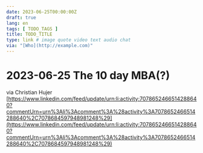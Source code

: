 ```yaml
---
date: 2023-06-25T00:00:00Z
draft: true
lang: en
tags: [ TODO_TAGS ]
title: TODO_TITLE
type: link # image quote video text audio chat
via: "[Who](http://example.com)"
---
```



# 2023-06-25 The 10 day MBA(?)

via Christian Hujer
[https://www.linkedin.com/feed/update/urn:li:activity:7078652466514288640?commentUrn=urn%3Ali%3Acomment%3A%28activity%3A7078652466514288640%2C7078684597948981248%29](https://www.linkedin.com/feed/update/urn:li:activity:7078652466514288640?commentUrn=urn%3Ali%3Acomment%3A%28activity%3A7078652466514288640%2C7078684597948981248%29)

